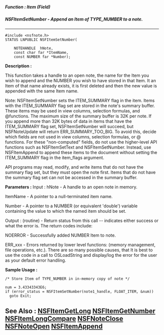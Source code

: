 ##### Function : Item (Field)
##### NSFItemSetNumber - Append an Item of TYPE_NUMBER to a note.
---
```
#include <nsfnote.h>
STATUS LNPUBLIC NSFItemSetNumber(

	NOTEHANDLE  hNote,
	const char far *ItemName,
	const NUMBER far *Number);
```
**Description :**

This function takes a handle to an open note, the name for the Item you wish to 
append and the NUMBER you wish to have stored in that Item.  It an Item of that 
name already exists, it is first deleted and then the new value is appended 
with the same Item name. 

Note: NSFItemSetNumber sets the ITEM_SUMMARY flag in the item.  Items with the 
ITEM_SUMMARY flag set are stored in the note's summary buffer.  These items may 
be used in view columns,  selection formulas, and @functions.  The maximum size 
of the summary buffer is 32K per note.  If you append more than 32K bytes of 
data in items that have the ITEM_SUMMARY flag set, NSFItemSetNumber will 
succeed, but NSFNoteUpdate will return ERR_SUMMARY_TOO_BIG. To avoid this, 
decide which fields are not used in view columns, selection formulas, or @ 
functions.  For these "non-computed" fields, do not use the higher-level API 
functions such as NSFItemSetText and NSFItemSetNumber. Instead, use 
NSFItemAppend to append these items to the document without setting the 
ITEM_SUMMARY flag in the item_flags argument.  

API programs may read, modify, and write items that do not have the summary 
flag set, but they must open the note first. Items that do not have the summary 
flag set can not be accessed in the summary buffer.

**Parameters :**
Input :
hNote  -  A handle to an open note in memory.

ItemName  -  A pointer to a null-terminated item name.

Number  -  A pointer to a NUMBER (or equivalent 'double') variable containing the value to which the named item should be set.

Output :
(routine)  -  Return status from this call -- indicates either success or what the error is. The return codes include:

NOERROR - Successfully added NUMBER Item to note.

ERR_xxx - Errors returned by lower level functions: (memory management, file operations, etc.).  There are so many possible causes, that It is best to use the code in a call to OSLoadString and display/log the error for the user as your default error handling.



**Sample Usage :**
```
/* Store Item of TYPE_NUMBER in in-memory copy of note */
 
num = 3.43343343E6;
if (error_status = NSFItemSetNumber(note1_handle, FLOAT_ITEM, &num))
  goto Exit;
```
**See Also :**
[NSFItemGetLong](/domino-c-api-docs/reference/Func/NSFItemGetLong)
[NSFItemGetNumber](/domino-c-api-docs/reference/Func/NSFItemGetNumber)
[NSFItemLongCompare](/domino-c-api-docs/reference/Func/NSFItemLongCompare)
[NSFNoteClose](/domino-c-api-docs/reference/Func/NSFNoteClose)
[NSFNoteOpen](/domino-c-api-docs/reference/Func/NSFNoteOpen)
[NSFItemAppend](/domino-c-api-docs/reference/Func/NSFItemAppend)
---
